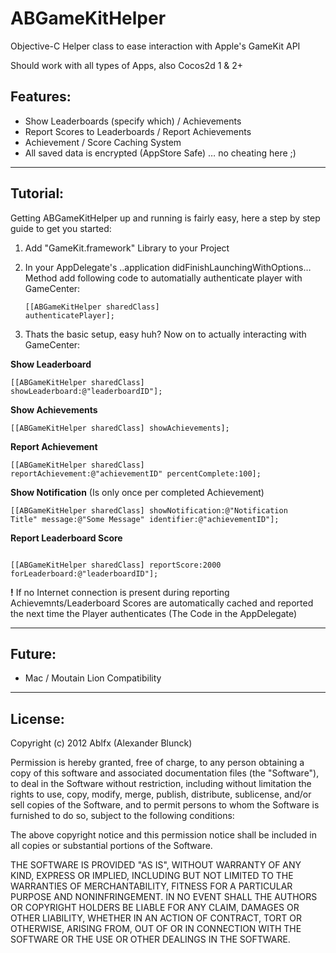 ABGameKitHelper
===============

Objective-C Helper class to ease interaction with Apple&#39;s GameKit API

Should work with all types of Apps, also Cocos2d 1 & 2+

Features:
--
- Show Leaderboards (specify which) / Achievements
- Report Scores to Leaderboards / Report Achievements
- Achievement / Score Caching System
- All saved data is encrypted (AppStore Safe) … no cheating here ;)

____

Tutorial:
--
Getting ABGameKitHelper up and running is fairly easy, here a step by step guide to get you started:

1. Add "GameKit.framework" Library to your Project

2. In your AppDelegate's ..application didFinishLaunchingWithOptions… Method add following code to automatially authenticate player with GameCenter: 

	<code>[[ABGameKitHelper sharedClass] authenticatePlayer];</code>


3. Thats the basic setup, easy huh? Now on to actually interacting with GameCenter:

<strong>Show Leaderboard</strong>

<code>[[ABGameKitHelper sharedClass] showLeaderboard:@"leaderboardID"];</code>

<strong>Show Achievements</strong>

<code>[[ABGameKitHelper sharedClass] showAchievements];</code>

<strong>Report Achievement</strong>

<code>[[ABGameKitHelper sharedClass] reportAchievement:@"achievementID" percentComplete:100];</code>

<strong>Show Notification</strong> (Is only once per completed Achievement)

<code>[[ABGameKitHelper sharedClass] showNotification:@"Notification Title" message:@"Some Message" identifier:@"achievementID"];</code>

<strong>Report Leaderboard Score</strong>

<code>
[[ABGameKitHelper sharedClass] reportScore:2000 forLeaderboard:@"leaderboardID"];
</code>

<strong>!</strong>
If no Internet connection is present during reporting Achievemnts/Leaderboard Scores are automatically cached and reported the next time the Player authenticates (The Code in the AppDelegate)

____

Future:
--
- Mac / Moutain Lion Compatibility

____

License:
--
Copyright (c) 2012 Ablfx (Alexander Blunck)

Permission is hereby granted, free of charge, to any person obtaining a copy of this software and associated documentation files (the "Software"), to deal in the Software without restriction, including without limitation the rights to use, copy, modify, merge, publish, distribute, sublicense, and/or sell copies of the Software, and to permit persons to whom the Software is furnished to do so, subject to the following conditions:

The above copyright notice and this permission notice shall be included in all copies or substantial portions of the Software.

THE SOFTWARE IS PROVIDED "AS IS", WITHOUT WARRANTY OF ANY KIND, EXPRESS OR IMPLIED, INCLUDING BUT NOT LIMITED TO THE WARRANTIES OF MERCHANTABILITY, FITNESS FOR A PARTICULAR PURPOSE AND NONINFRINGEMENT. IN NO EVENT SHALL THE AUTHORS OR COPYRIGHT HOLDERS BE LIABLE FOR ANY CLAIM, DAMAGES OR OTHER LIABILITY, WHETHER IN AN ACTION OF CONTRACT, TORT OR OTHERWISE, ARISING FROM, OUT OF OR IN CONNECTION WITH THE SOFTWARE OR THE USE OR OTHER DEALINGS IN THE SOFTWARE.